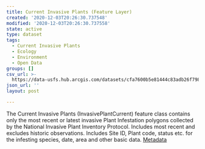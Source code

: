 ```yaml
---
title: Current Invasive Plants (Feature Layer)
created: '2020-12-03T20:26:30.737548'
modified: '2020-12-03T20:26:30.737558'
state: active
type: dataset
tags:
  - Current Invasive Plants
  - Ecology
  - Environment
  - Open Data
groups: []
csv_url: >-
  https://data-usfs.hub.arcgis.com/datasets/cfa7600b5e81444c83adb26f798fb7f2_0.csv?outSR=%7B%22latestWkid%22%3A4269%2C%22wkid%22%3A4269%7D
json_url: ''
layout: post

---
```

The Current Invasive Plants (InvasivePlantCurrent) feature class contains only the most recent or latest invasive Plant Infestation polygons collected by the National Invasive Plant Inventory Protocol. Includes most recent and excludes historic observations. Includes Site ID, Plant code, status etc. for the infesting species, date, area and other basic data. <a href='https://data.fs.usda.gov/geodata/edw/edw_resources/meta/S_USA.InvasivePlantCurrent.xml' target='_blank'>Metadata</a>
